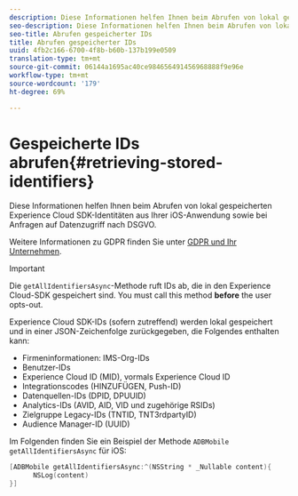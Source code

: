 ```yaml
---
description: Diese Informationen helfen Ihnen beim Abrufen von lokal gespeicherten Experience Cloud SDK-Identitäten aus Ihrer iOS-Anwendung sowie bei Anfragen auf Datenzugriff nach DSGVO.
seo-description: Diese Informationen helfen Ihnen beim Abrufen von lokal gespeicherten Experience Cloud SDK-Identitäten aus Ihrer iOS-Anwendung sowie bei Anfragen auf Datenzugriff nach DSGVO.
seo-title: Abrufen gespeicherter IDs
title: Abrufen gespeicherter IDs
uuid: 4fb2c166-6700-4f8b-b60b-137b199e0509
translation-type: tm+mt
source-git-commit: 06144a1695ac40ce984656491456968888f9e96e
workflow-type: tm+mt
source-wordcount: '179'
ht-degree: 69%

---
```



# Gespeicherte IDs abrufen{#retrieving-stored-identifiers}

Diese Informationen helfen Ihnen beim Abrufen von lokal gespeicherten Experience Cloud SDK-Identitäten aus Ihrer iOS-Anwendung sowie bei Anfragen auf Datenzugriff nach DSGVO.

Weitere Informationen zu GDPR finden Sie unter [GDPR und Ihr Unternehmen](https://www.adobe.com/de/privacy/general-data-protection-regulation.html).

>[!IMPORTANT]
>
>Die `getAllIdentifiersAsync`-Methode ruft IDs ab, die in den Experience Cloud-SDK gespeichert sind. You must call this method **before** the user opts-out.

Experience Cloud SDK-IDs (sofern zutreffend) werden lokal gespeichert und in einer JSON-Zeichenfolge zurückgegeben, die Folgendes enthalten kann:

* Firmeninformationen: IMS-Org-IDs
* Benutzer-IDs
* Experience Cloud ID (MID), vormals Experience Cloud ID
* Integrationscodes (HINZUFÜGEN, Push-ID)
* Datenquellen-IDs (DPID, DPUUID)
* Analytics-IDs (AVID, AID, VID und zugehörige RSIDs)
* Zielgruppe Legacy-IDs (TNTID, TNT3rdpartyID)
* Audience Manager-ID (UUID)

Im Folgenden finden Sie ein Beispiel der Methode `ADBMobile getAllIdentifiersAsync` für iOS:

```objective-c
[ADBMobile getAllIdentifiersAsync:^(NSString * _Nullable content){
      NSLog(content) 
}]
```

